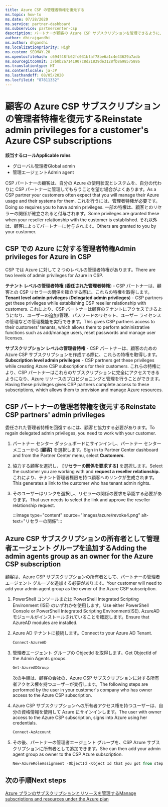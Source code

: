 ```yaml
---
title: Azure CSP の管理者特権を復元する
ms.topic: how-to
ms.date: 07/28/2020
ms.service: partner-dashboard
ms.subservice: partnercenter-csp
description: パートナーが顧客の Azure CSP サブスクリプションを管理できるように、顧客がパートナーの管理者特権を復元する方法について説明します。
author: dhirajgandhi
ms.author: dhgandhi
ms.localizationpriority: High
ms.custom: SEOMAY.20
ms.openlocfilehash: c694f48fb62fc031bfaf78be6a1c4e43629a7adb
ms.sourcegitcommit: 37b0b2a7141907c8d21839de3128fb8a98575886
ms.translationtype: HT
ms.contentlocale: ja-JP
ms.lasthandoff: 08/05/2020
ms.locfileid: "87811332"
---
```

# <a name="reinstate-admin-privileges-for-a-customers-azure-csp-subscriptions"></a><span data-ttu-id="6ebfb-103">顧客の Azure CSP サブスクリプションの管理者特権を復元する</span><span class="sxs-lookup"><span data-stu-id="6ebfb-103">Reinstate admin privileges for a customer's Azure CSP subscriptions</span></span>  

<span data-ttu-id="6ebfb-104">**該当するロール**</span><span class="sxs-lookup"><span data-stu-id="6ebfb-104">**Applicable roles**</span></span>

- <span data-ttu-id="6ebfb-105">グローバル管理者</span><span class="sxs-lookup"><span data-stu-id="6ebfb-105">Global admin</span></span>
- <span data-ttu-id="6ebfb-106">管理エージェント</span><span class="sxs-lookup"><span data-stu-id="6ebfb-106">Admin agent</span></span>

<span data-ttu-id="6ebfb-107">CSP パートナーの顧客は、自分の Azure の使用状況とシステムを、自分の代わりに CSP パートナーに管理してもらうことを望む場合がよくあります。</span><span class="sxs-lookup"><span data-stu-id="6ebfb-107">As a CSP partner your customers often expect that you will manage their Azure usage and their systems for them.</span></span> <span data-ttu-id="6ebfb-108">これを行うには、管理者特権が必要です。</span><span class="sxs-lookup"><span data-stu-id="6ebfb-108">Doing so requires you to have admin privileges.</span></span> <span data-ttu-id="6ebfb-109">一部の特権は、顧客とのリセラーの関係が確立されると付与されます。</span><span class="sxs-lookup"><span data-stu-id="6ebfb-109">Some privileges are granted these when your reseller relationship with the customer is established.</span></span> <span data-ttu-id="6ebfb-110">それ以外は、顧客によってパートナーに付与されます。</span><span class="sxs-lookup"><span data-stu-id="6ebfb-110">Others are granted to you by your customer.</span></span>

## <a name="admin-privileges-for-azure-in-csp"></a><span data-ttu-id="6ebfb-111">CSP での Azure に対する管理者特権</span><span class="sxs-lookup"><span data-stu-id="6ebfb-111">Admin privileges for Azure in CSP</span></span>

<span data-ttu-id="6ebfb-112">CSP では Azure に対して 2 つのレベルの管理者特権があります。</span><span class="sxs-lookup"><span data-stu-id="6ebfb-112">There are two levels of admin privileges for Azure in CSP.</span></span>

<span data-ttu-id="6ebfb-113">**テナント レベルの管理者特権** (**委任された管理者特権**) - CSP パートナーは、顧客との CSP リセラーの関係を確立する際に、これらの特権を取得します。</span><span class="sxs-lookup"><span data-stu-id="6ebfb-113">**Tenant level admin privileges** (**Delegated admin privileges**) -  CSP partners get these privileges while establishing CSP reseller relationship with customers.</span></span> <span data-ttu-id="6ebfb-114">これにより、CSP パートナーは顧客のテナントにアクセスできるようになり、ユーザーの追加/管理、パスワードのリセット、ユーザー ライセンスの管理などの管理機能を実行できます。</span><span class="sxs-lookup"><span data-stu-id="6ebfb-114">This gives CSP partners access to their customers' tenants, which allows them to perform administrative functions such as add/manage users, reset passwords and manage user licenses.</span></span>

<span data-ttu-id="6ebfb-115">**サブスクリプション レベルの管理者特権** - CSP パートナーは、顧客のための Azure CSP サブスクリプションを作成する際に、これらの特権を取得します。</span><span class="sxs-lookup"><span data-stu-id="6ebfb-115">**Subscription level admin privileges** - CSP partners get these privileges while creating Azure CSP subscriptions for their customers.</span></span> <span data-ttu-id="6ebfb-116">これらの特権により、CSP パートナーはこれらのサブスクリプションに完全にアクセスできるようになり、Azure リソースのプロビジョニングと管理を行うことができます。</span><span class="sxs-lookup"><span data-stu-id="6ebfb-116">Having these privileges gives CSP partners complete access to these subscriptions, which allows them to provision and manage Azure resources.</span></span>

## <a name="reinstate-csp-partners-admin-privileges"></a><span data-ttu-id="6ebfb-117">CSP パートナーの管理者特権を復元する</span><span class="sxs-lookup"><span data-stu-id="6ebfb-117">Reinstate CSP partners' admin privileges</span></span>

<span data-ttu-id="6ebfb-118">委任された管理者特権を回復するには、顧客と協力する必要があります。</span><span class="sxs-lookup"><span data-stu-id="6ebfb-118">To regain delegated admin privileges, you need to work with your customer.</span></span>

1. <span data-ttu-id="6ebfb-119">パートナー センター ダッシュボードにサインインし、パートナー センター メニューから **[顧客]** を選択します。</span><span class="sxs-lookup"><span data-stu-id="6ebfb-119">Sign in to Partner Center dashboard and from the Partner Center menu, select **Customers**.</span></span>

2. <span data-ttu-id="6ebfb-120">協力する顧客を選択し、 **[リセラーの関係を要求する]** を選択します。</span><span class="sxs-lookup"><span data-stu-id="6ebfb-120">Select the customer you are working with and **request a reseller relationship.**</span></span> <span data-ttu-id="6ebfb-121">これにより、テナント管理者権限を持つ顧客へのリンクが生成されます。</span><span class="sxs-lookup"><span data-stu-id="6ebfb-121">This generates a link to the customer who has tenant admin rights.</span></span>

3. <span data-ttu-id="6ebfb-122">そのユーザーはリンクを選択し、リセラーの関係の要求を承認する必要があります。</span><span class="sxs-lookup"><span data-stu-id="6ebfb-122">That user needs to select the link and approve the reseller relationship request.</span></span>

   :::image type="content" source="images/azure/revoke4.png" alt-text="リセラーの関係":::

## <a name="adding-the-admin-agents-group-as-an-owner-for-the-azure-csp-subscription"></a><span data-ttu-id="6ebfb-124">Azure CSP サブスクリプションの所有者として管理者エージェント グループを追加する</span><span class="sxs-lookup"><span data-stu-id="6ebfb-124">Adding the admin agents group as an owner for the Azure CSP subscription</span></span>

<span data-ttu-id="6ebfb-125">顧客は、Azure CSP サブスクリプションの所有者として、パートナーの管理者エージェント グループを追加する必要があります。</span><span class="sxs-lookup"><span data-stu-id="6ebfb-125">Your customer will need to add your admin agent group as the owner of the Azure CSP subscription.</span></span>

1. <span data-ttu-id="6ebfb-126">PowerShell コンソールまたは PowerShell Integrated Scripting Environment (ISE) のいずれかを使用します。</span><span class="sxs-lookup"><span data-stu-id="6ebfb-126">Use either PowerShell Console or PowerShell Integrated Scripting Environment(ISE).</span></span> <span data-ttu-id="6ebfb-127">AzureAD モジュールがインストールされていることを確認します。</span><span class="sxs-lookup"><span data-stu-id="6ebfb-127">Ensure that AzureAD modules are installed.</span></span>

2. <span data-ttu-id="6ebfb-128">Azure AD テナントに接続します。</span><span class="sxs-lookup"><span data-stu-id="6ebfb-128">Connect to your Azure AD Tenant.</span></span>

   ```powershell
   Connect-AzureAD
   ```

3. <span data-ttu-id="6ebfb-129">管理者エージェント グループの ObjectId を取得します。</span><span class="sxs-lookup"><span data-stu-id="6ebfb-129">Get ObjectId of the Admin Agents groups.</span></span>

   ```powershell
   Get-AzureADGroup
   ```
   <span data-ttu-id="6ebfb-130">次の手順は、顧客の会社の、Azure CSP サブスクリプションに対する所有者アクセス権を持つユーザーが実行します。</span><span class="sxs-lookup"><span data-stu-id="6ebfb-130">The following steps are performed by the user in your customer's company who has owner access to the Azure CSP subscription.</span></span>

4. <span data-ttu-id="6ebfb-131">Azure CSP サブスクリプションへの所有者アクセス権を持つユーザーは、自分の資格情報を使用して Azure にサインインします。</span><span class="sxs-lookup"><span data-stu-id="6ebfb-131">The user with owner access to the Azure CSP subscription, signs into Azure using her credentials.</span></span>

   ```powershell
   Connect-AzAccount
   ```

5. <span data-ttu-id="6ebfb-132">その後、パートナーの管理者エージェント グループを、CSP Azure サブスクリプションに所有者として追加できます。</span><span class="sxs-lookup"><span data-stu-id="6ebfb-132">She can then add your admin agent group as owner to the CSP Azure subscription.</span></span>

    ```powershell
    New-AzureRoleAssignment -ObjectId <Object Id that you got from step 3> -RoleDefinitionName Owner -Scope "/subscriptions/<SubscriptionId of CSP subscription>"
    ```

## <a name="next-steps"></a><span data-ttu-id="6ebfb-133">次の手順</span><span class="sxs-lookup"><span data-stu-id="6ebfb-133">Next steps</span></span>

[<span data-ttu-id="6ebfb-134">Azure プランのサブスクリプションとリソースを管理する</span><span class="sxs-lookup"><span data-stu-id="6ebfb-134">Manage subscriptions and resources under the Azure plan</span></span>](azure-plan-manage.md)
